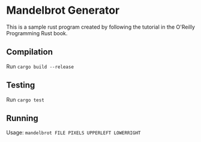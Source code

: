 # Mandelbrot Generator
This is a sample rust program created by following the tutorial in the O'Reilly Programming Rust book.

## Compilation
Run `cargo build --release`

## Testing
Run `cargo test`

## Running
Usage: `mandelbrot FILE PIXELS UPPERLEFT LOWERRIGHT` 